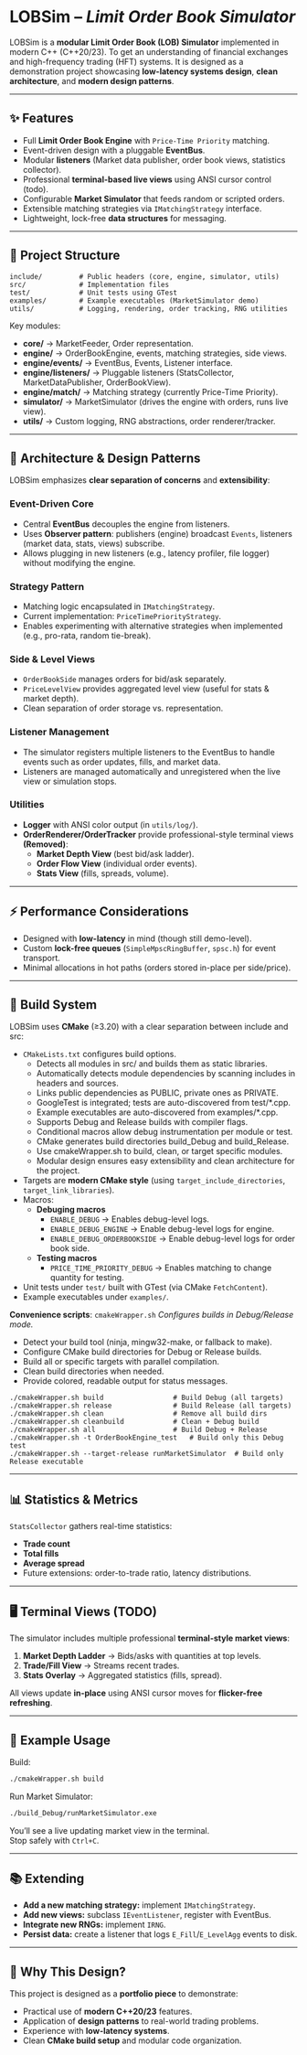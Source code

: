 # LOBSim – *Limit Order Book Simulator*

LOBSim is a **modular Limit Order Book (LOB) Simulator** implemented in modern C++ (C++20/23).
To get an understanding of financial exchanges and high-frequency trading (HFT) systems.
It is designed as a demonstration project showcasing **low-latency systems design**, **clean architecture**, and **modern design patterns**.

---

## ✨ Features
- Full **Limit Order Book Engine** with `Price-Time Priority` matching.
- Event-driven design with a pluggable **EventBus**.
- Modular **listeners** (Market data publisher, order book views, statistics collector).
- Professional **terminal-based live views** using ANSI cursor control (todo).
- Configurable **Market Simulator** that feeds random or scripted orders.
- Extensible matching strategies via `IMatchingStrategy` interface.
- Lightweight, lock-free **data structures** for messaging.

---

## 📂 Project Structure

```
include/         # Public headers (core, engine, simulator, utils)
src/             # Implementation files
test/            # Unit tests using GTest
examples/        # Example executables (MarketSimulator demo)
utils/           # Logging, rendering, order tracking, RNG utilities
```

Key modules:
- **core/** → MarketFeeder, Order representation.  
- **engine/** → OrderBookEngine, events, matching strategies, side views.  
- **engine/events/** → EventBus, Events, Listener interface.  
- **engine/listeners/** → Pluggable listeners (StatsCollector, MarketDataPublisher, OrderBookView).  
- **engine/match/** → Matching strategy (currently Price-Time Priority).  
- **simulator/** → MarketSimulator (drives the engine with orders, runs live view).  
- **utils/** → Custom logging, RNG abstractions, order renderer/tracker.  

---

## 🧩 Architecture & Design Patterns

LOBSim emphasizes **clear separation of concerns** and **extensibility**:

### Event-Driven Core
- Central **EventBus** decouples the engine from listeners.  
- Uses **Observer pattern**: publishers (engine) broadcast `Events`, listeners (market data, stats, views) subscribe.  
- Allows plugging in new listeners (e.g., latency profiler, file logger) without modifying the engine.

### Strategy Pattern
- Matching logic encapsulated in `IMatchingStrategy`.  
- Current implementation: `PriceTimePriorityStrategy`.  
- Enables experimenting with alternative strategies when implemented (e.g., pro-rata, random tie-break).

### Side & Level Views
- `OrderBookSide` manages orders for bid/ask separately.  
- `PriceLevelView` provides aggregated level view (useful for stats & market depth).  
- Clean separation of order storage vs. representation.

### Listener Management
- The simulator registers multiple listeners to the EventBus to handle events such as order updates, fills, and market data.
- Listeners are managed automatically and unregistered when the live view or simulation stops.

### Utilities
- **Logger** with ANSI color output (in `utils/log/`).  
- **OrderRenderer/OrderTracker** provide professional-style terminal views **(Removed)**:  
  - **Market Depth View** (best bid/ask ladder).  
  - **Order Flow View** (individual order events).  
  - **Stats View** (fills, spreads, volume).  

---

## ⚡ Performance Considerations

- Designed with **low-latency** in mind (though still demo-level).  
- Custom **lock-free queues** (`SimpleMpscRingBuffer`, `spsc.h`) for event transport.  
- Minimal allocations in hot paths (orders stored in-place per side/price).  

---

## 🔧 Build System

LOBSim uses **CMake** (≥3.20) with a clear separation between include and src:

- `CMakeLists.txt` configures build options.  
  - Detects all modules in src/ and builds them as static libraries.
  - Automatically detects module dependencies by scanning includes in headers and sources.
  - Links public dependencies as PUBLIC, private ones as PRIVATE.
  - GoogleTest is integrated; tests are auto-discovered from test/*.cpp.
  - Example executables are auto-discovered from examples/*.cpp.
  - Supports Debug and Release builds with compiler flags.
  - Conditional macros allow debug instrumentation per module or test.
  - CMake generates build directories build_Debug and build_Release.
  - Use cmakeWrapper.sh to build, clean, or target specific modules.
  - Modular design ensures easy extensibility and clean architecture for the project.
- Targets are **modern CMake style** (using `target_include_directories`, `target_link_libraries`).  
- Macros:
  - **Debuging macros**
    - `ENABLE_DEBUG` → Enables debug-level logs.  
    - `ENABLE_DEBUG_ENGINE` → Enable debug-level logs for engine.  
    - `ENABLE_DEBUG_ORDERBOOKSIDE` → Enable debug-level logs for order book side.     
  - **Testing macros**
    - `PRICE_TIME_PRIORITY_DEBUG` → Enables matching to change quantity for testing.
- Unit tests under `test/` built with GTest (via CMake `FetchContent`).  
- Example executables under `examples/`.  

**Convenience scripts**:
`cmakeWrapper.sh` *Configures builds in Debug/Release mode.*
- Detect your build tool (ninja, mingw32-make, or fallback to make).
- Configure CMake build directories for Debug or Release builds.
- Build all or specific targets with parallel compilation.
- Clean build directories when needed.
- Provide colored, readable output for status messages.
```
./cmakeWrapper.sh build                 # Build Debug (all targets)
./cmakeWrapper.sh release               # Build Release (all targets)
./cmakeWrapper.sh clean                 # Remove all build dirs
./cmakeWrapper.sh cleanbuild            # Clean + Debug build
./cmakeWrapper.sh all                   # Build Debug + Release
./cmakeWrapper.sh -t OrderBookEngine_test   # Build only this Debug test
./cmakeWrapper.sh --target-release runMarketSimulator  # Build only Release executable
```

---

## 📊 Statistics & Metrics

`StatsCollector` gathers real-time statistics:
- **Trade count**  
- **Total fills**  
- **Average spread**  
- Future extensions: order-to-trade ratio, latency distributions.  

---

## 🖥️ Terminal Views (TODO)

The simulator includes multiple professional **terminal-style market views**:  
1. **Market Depth Ladder** → Bids/asks with quantities at top levels.  
2. **Trade/Fill View** → Streams recent trades.  
3. **Stats Overlay** → Aggregated statistics (fills, spread).  

All views update **in-place** using ANSI cursor moves for **flicker-free refreshing**.

---

## 🚀 Example Usage

Build:
```bash
./cmakeWrapper.sh build
```

Run Market Simulator:
```bash
./build_Debug/runMarketSimulator.exe
```

You’ll see a live updating market view in the terminal.  
Stop safely with `Ctrl+C`.

---

## 📚 Extending

- **Add a new matching strategy:** implement `IMatchingStrategy`.  
- **Add new views:** subclass `IEventListener`, register with EventBus.  
- **Integrate new RNGs:** implement `IRNG`.  
- **Persist data:** create a listener that logs `E_Fill`/`E_LevelAgg` events to disk.  

---

## 🎯 Why This Design?

This project is designed as a **portfolio piece** to demonstrate:  
- Practical use of **modern C++20/23** features.  
- Application of **design patterns** to real-world trading problems.  
- Experience with **low-latency systems**.  
- Clean **CMake build setup** and modular code organization.  
